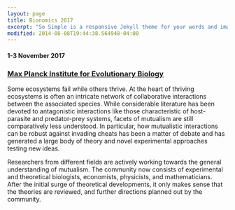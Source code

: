 ```yaml
---
layout: page
title: Bionomics 2017
excerpt: "So Simple is a responsive Jekyll theme for your words and images."
modified: 2014-08-08T19:44:38.564948-04:00
---
```


#### 1-3 November 2017

### [Max Planck Institute for Evolutionary Biology](http://www.evolbio.mpg.de)



Some ecosystems fail while others thrive.
At the heart of thriving ecosystems is often an intricate network of collaborative interactions between the associated species. While considerable literature has been devoted to antagonistic interactions like those characteristic of host-parasite and predator-prey systems, facets of mutualism are still comparatively less understood.
In particular, how mutualistic interactions can be robust against invading cheats has been a matter of debate and has generated a large body of theory and novel experimental approaches testing new ideas.

Researchers from different fields are actively working towards the general understanding of mutualism. The community now consists of experimental and theoretical biologists, economists, physicists, and mathematicians. After the initial surge of theoretical developments, it only makes sense that the theories are reviewed, and further directions planned out by the community.
